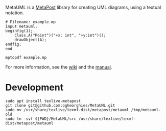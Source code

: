 MetaUML is a [MetaPost](https://www.tug.org/metapost.html) library for creating UML diagrams, using a textual notation.

```
# Filename: example.mp
input metauml;
beginfig(1);
    Class.A("Point")("+x: int", "+y:int")();
    drawObject(A);
endfig;
end
```

```
mptopdf example.mp
```

For more information, see the [wiki](https://github.com/ogheorghies/MetaUML/wiki) and the [manual](https://github.com/ogheorghies/MetaUML/releases/download/v0.2.6/metauml-manual-v0.2.6-19d34de3da75cbd9f814f0a9ec03b4e0861b1541.pdf).

# Development

```
sudo apt install texlive-metapost
git clone git@github.com:ogheorghies/MetaUML.git
sudo mv /usr/share/texlive/texmf-dist/metapost/metauml /tmp/metauml-old
sudo ln -svf ${PWD}/MetaUML/src /usr/share/texlive/texmf-dist/metapost/metauml
```
